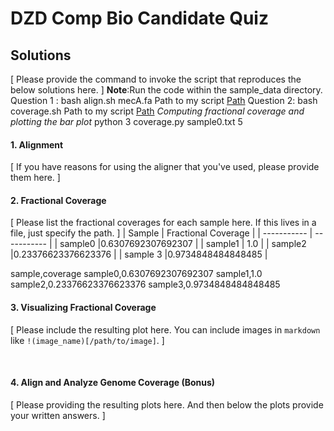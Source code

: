 
# DZD Comp Bio Candidate Quiz 

## Solutions 

[  Please provide the command to invoke the script that reproduces the below solutions here.  ] 
**Note**:Run the code within the sample_data directory.
Question 1 : bash align.sh mecA.fa
Path to my script [Path](https://github.com/Parcelli/Bioinformatics-upskill/blob/main/DZD-quiz/Scripts/align.sh)
Question 2: bash coverage.sh
Path to my script [Path](https://github.com/Parcelli/Bioinformatics-upskill/blob/main/DZD-quiz/Scripts/coverage.sh)
*Computing fractional coverage and plotting the bar plot*
python 3 coverage.py sample0.txt  5


#### 1. Alignment   

[  If you have reasons for using the aligner that you've used, please provide them here.  ]



#### 2. Fractional Coverage 

[  Please list the fractional coverages for each sample here. If this lives in a file, just specify the 
path.  ]
| Sample      | Fractional Coverage |
| ----------- | ----------- |
| sample0    |0.6307692307692307 |
| sample1  | 1.0       |
| sample2  |0.23376623376623376 |
| sample 3  |0.9734848484848485 |
 
sample,coverage
sample0,0.6307692307692307
sample1,1.0
sample2,0.23376623376623376
sample3,0.9734848484848485

#### 3. Visualizing Fractional Coverage

[  Please include the resulting plot here. You can include images in `markdown` like 
`!(image_name)[/path/to/image]`.  ]

<br> 


#### 4. Align and Analyze Genome Coverage (Bonus)

[  Please providing the resulting plots here. And then below the plots provide your written answers. ] 

	
